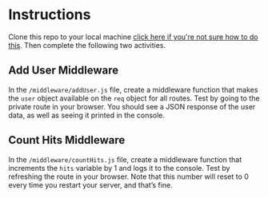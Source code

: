 # Instructions

Clone this repo to your local machine [click here if you're not sure how to do this](https://youtu.be/zwoWIQyg5rc). Then complete the following two activities.

## Add User Middleware

In the `/middleware/addUser.js` file, create a middleware function that makes the `user` object available on the `req` object for all routes. Test by going to the private route in your browser. You should see a JSON response of the user data, as well as seeing it printed in the console.

## Count Hits Middleware

In the `/middleware/countHits.js` file, create a middleware function that increments the `hits` variable by 1 and logs it to the console. Test by refreshing the route in your browser. Note that this number will reset to 0 every time you restart your server, and that’s fine.

